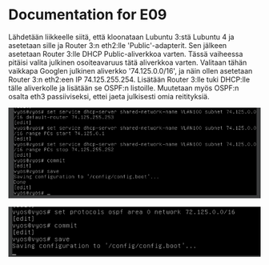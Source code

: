 # Documentation for E09

Lähdetään liikkeelle siitä, että kloonataan Lubuntu 3:stä Lubuntu 4 ja asetetaan sille ja Router 3:n eth2:lle 'Public'-adapterit. Sen jälkeen asetetaan Router 3:lle DHCP Public-aliverkkoa varten. Tässä vaiheessa pitäisi valita julkinen osoiteavaruus tätä aliverkkoa varten. Valitaan tähän vaikkapa Googlen julkinen aliverkko '74.125.0.0/16', ja näin ollen asetetaan Router 3:n eth2:een IP 74.125.255.254. Lisätään Router 3:lle tuki DHCP:lle tälle aliverkolle ja lisätään se OSPF:n listoille. Muutetaan myös OSPF:n osalta eth3 passiiviseksi, ettei jaeta julkisesti omia reitityksiä.

![vyos 3 dhcp](./E09/vyos3dhcp.png)

![vyos 3 ospf](./E09/vyos3ospf.png)
